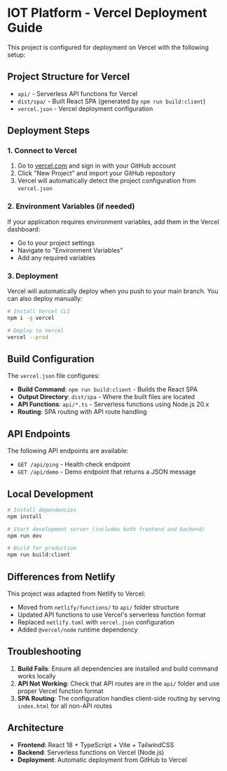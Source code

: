# IOT Platform - Vercel Deployment Guide

This project is configured for deployment on Vercel with the following setup:

## Project Structure for Vercel

- `api/` - Serverless API functions for Vercel
- `dist/spa/` - Built React SPA (generated by `npm run build:client`)
- `vercel.json` - Vercel deployment configuration

## Deployment Steps

### 1. Connect to Vercel

1. Go to [vercel.com](https://vercel.com) and sign in with your GitHub account
2. Click "New Project" and import your GitHub repository
3. Vercel will automatically detect the project configuration from `vercel.json`

### 2. Environment Variables (if needed)

If your application requires environment variables, add them in the Vercel dashboard:
- Go to your project settings
- Navigate to "Environment Variables"
- Add any required variables

### 3. Deployment

Vercel will automatically deploy when you push to your main branch. You can also deploy manually:

```bash
# Install Vercel CLI
npm i -g vercel

# Deploy to Vercel
vercel --prod
```

## Build Configuration

The `vercel.json` file configures:
- **Build Command**: `npm run build:client` - Builds the React SPA
- **Output Directory**: `dist/spa` - Where the built files are located
- **API Functions**: `api/*.ts` - Serverless functions using Node.js 20.x
- **Routing**: SPA routing with API route handling

## API Endpoints

The following API endpoints are available:
- `GET /api/ping` - Health check endpoint
- `GET /api/demo` - Demo endpoint that returns a JSON message

## Local Development

```bash
# Install dependencies
npm install

# Start development server (includes both frontend and backend)
npm run dev

# Build for production
npm run build:client
```

## Differences from Netlify

This project was adapted from Netlify to Vercel:
- Moved from `netlify/functions/` to `api/` folder structure
- Updated API functions to use Vercel's serverless function format
- Replaced `netlify.toml` with `vercel.json` configuration
- Added `@vercel/node` runtime dependency

## Troubleshooting

1. **Build Fails**: Ensure all dependencies are installed and build command works locally
2. **API Not Working**: Check that API routes are in the `api/` folder and use proper Vercel function format
3. **SPA Routing**: The configuration handles client-side routing by serving `index.html` for all non-API routes

## Architecture

- **Frontend**: React 18 + TypeScript + Vite + TailwindCSS
- **Backend**: Serverless functions on Vercel (Node.js)
- **Deployment**: Automatic deployment from GitHub to Vercel